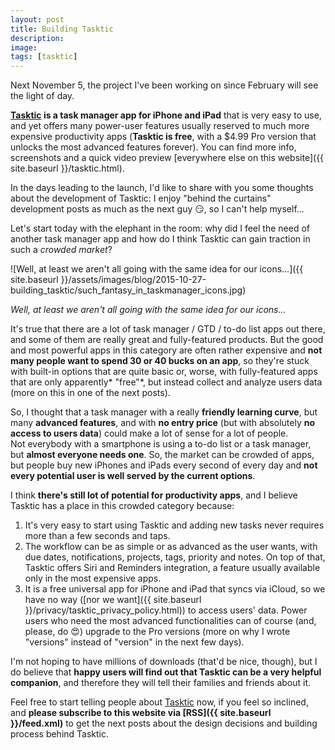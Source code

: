 ```yaml
---
layout: post
title: Building Tasktic
description:
image:
tags: [tasktic]
---
```

Next November 5, the project I've been working on since February will see the light of day.

**[Tasktic](https://geo.itunes.apple.com/us/app/tasktic-manage-your-tasks/id1036139076?mt=8&at=1000l3L9&ct=blog) is a task manager app for iPhone and iPad** that is very easy to use, and yet offers many power-user features usually reserved to much more expensive productivity apps (**Tasktic is free**, with a $4.99 Pro version that unlocks the most advanced features forever). You can find more info, screenshots and a quick video preview [everywhere else on this website]({{ site.baseurl }}/tasktic.html).

In the days leading to the launch, I'd like to share with you some thoughts about the development of Tasktic: I enjoy "behind the curtains" development posts as much as the next guy 😏, so I can't help myself...

Let's start today with the elephant in the room: why did I feel the need of another task manager app and how do I think Tasktic can gain traction in such a *crowded market*?

![Well, at least we aren't all going with the same idea for our icons...]({{ site.baseurl }}/assets/images/blog/2015-10-27-building_tasktic/such_fantasy_in_taskmanager_icons.jpg)

*Well, at least we aren't all going with the same idea for our icons...*

It's true that there are a lot of task manager / GTD / to-do list apps out there, and some of them are really great and fully-featured products. But the good and most powerful apps in this category are often rather expensive and **not many people want to spend 30 or 40 bucks on an app**, so they're stuck with built-in options that are quite basic or, worse, with fully-featured apps that are only apparently* "free"*, but instead collect and analyze users data (more on this in one of the next posts).

So, I thought that a task manager with a really **friendly learning curve**, but many **advanced features**, and with **no entry price** (but with absolutely **no access to users data**) could make a lot of sense for a lot of people.\
Not everybody with a smartphone is using a to-do list or a task manager, but **almost everyone needs one**. So, the market can be crowded of apps, but people buy new iPhones and iPads every second of every day and **not every potential user is well served by the current options**.

I think **there's still lot of potential for productivity apps**, and I believe Tasktic has a place in this crowded category because:

1.  It's very easy to start using Tasktic and adding new tasks never requires more than a few seconds and taps.
2.  The workflow can be as simple or as advanced as the user wants, with due dates, notifications, projects, tags, priority and notes. On top of that, Tasktic offers Siri and Reminders integration, a feature usually available only in the most expensive apps.
3.  It is a free universal app for iPhone and iPad that syncs via iCloud, so we have no way ([nor we want]({{ site.baseurl }}/privacy/tasktic_privacy_policy.html)) to access users' data. Power users who need the most advanced functionalities can of course (and, please, do 😍) upgrade to the Pro versions (more on why I wrote "versions" instead of "version" in the next few days).

I'm not hoping to have millions of downloads (that'd be nice, though), but I do believe that **happy users will find out that Tasktic can be a very helpful companion**, and therefore they will tell their families and friends about it.

Feel free to start telling people about [Tasktic](https://geo.itunes.apple.com/us/app/tasktic-manage-your-tasks/id1036139076?mt=8&at=1000l3L9&ct=blog) now, if you feel so inclined, and **please subscribe to this website via [RSS]({{ site.baseurl }}/feed.xml)** to get the next posts about the design decisions and building process behind Tasktic.